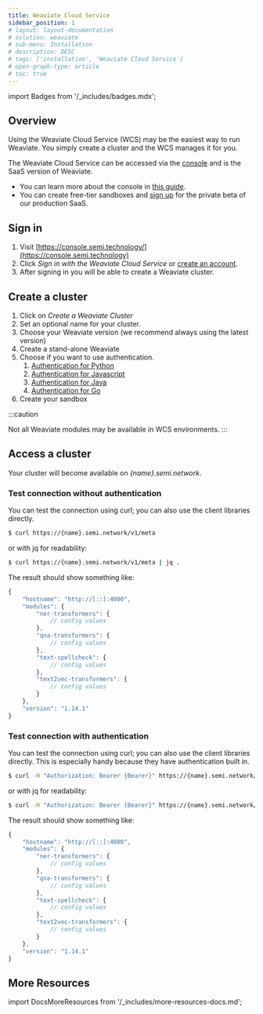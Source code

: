 ```yaml
---
title: Weaviate Cloud Service
sidebar_position: 1
# layout: layout-documentation
# solution: weaviate
# sub-menu: Installation
# description: DESC
# tags: ['installation', 'Weaviate Cloud Service']
# open-graph-type: article
# toc: true
---
```

import Badges from '/_includes/badges.mdx';

<Badges/>

## Overview

​Using the Weaviate Cloud Service (WCS) may be the easiest way to run Weaviate. You simply create a cluster and the WCS manages it for you.

The Weaviate Cloud Service can be accessed via the [console](https://console.semi.technology) and is the SaaS version of Weaviate.

* You can learn more about the console in [this guide](../getting-started/console.md).
* You can create free-tier sandboxes and [sign up](https://console.semi.technology) for the private beta of our production SaaS.

## Sign in

1. Visit [https://console.semi.technology/](https://console.semi.technology)
2. Click _Sign in with the Weaviate Cloud Service_ or [create an account](https://auth.wcs.api.semi.technology/auth/realms/SeMI/protocol/openid-connect/registrations?client_id=wcs&response_type=code&redirect_uri=https://console.semi.technology/console/wcs).
3. After signing in you will be able to create a Weaviate cluster.

## Create a cluster

1. Click on _Create a Weaviate Cluster_
2. Set an optional name for your cluster.
3. Choose your Weaviate version (we recommend always using the latest ​version)
4. Create a stand-alone Weaviate
5. Choose if you want to use authentication.
    1. [Authentication for Python](../client-libraries/python.md#authentication)
    2. [Authentication for Javascript](../client-libraries/javascript.md#authentication)
    3. [Authentication for Java](../client-libraries/java.md#authentication)
    4. [Authentication for Go](../client-libraries/go.md#authentication)
6. Create your sandbox

:::caution
<!-- currently, the WCS only works without modules; we will be releasing out-of-the-box modules in the coming weeks. -->
Not all Weaviate modules may be available in WCS environments.
:::

## Access a cluster

Your cluster will become available on _{name}.semi.network_.

### Test connection without authentication

You can test the connection using curl; you can also use the client libraries directly.​

```sh
$ curl https://{name}.semi.network/v1/meta
```

or with jq for readability:

```sh
$ curl https://{name}.semi.network/v1/meta | jq .
```

The result should show something like:

```js
{
    "hostname": "http://[::]:4000",
    "modules": {
        "ner-transformers": {
            // config values
        },
        "qna-transformers": {
            // config values
        },
        "text-spellcheck": {
            // config values
        },
        "text2vec-transformers": {
            // config values
        }
    },
    "version": "1.14.1"
}
```

### Test connection with authentication

You can test the connection using curl; you can also use the client libraries directly.​ This is especially handy because they have authentication built in. ​

```sh
$ curl -H "Authorization: Bearer {Bearer}" https://{name}.semi.network/v1/meta
```

or with jq for readability:

```sh
$ curl -H "Authorization: Bearer {Bearer}" https://{name}.semi.network/v1/meta | jq .
```

The result should show something like:

```js
{
    "hostname": "http://[::]:4000",
    "modules": {
        "ner-transformers": {
            // config values
        },
        "qna-transformers": {
            // config values
        },
        "text-spellcheck": {
            // config values
        },
        "text2vec-transformers": {
            // config values
        }
    },
    "version": "1.14.1"
}
```

## More Resources

import DocsMoreResources from '/_includes/more-resources-docs.md';

<DocsMoreResources />
